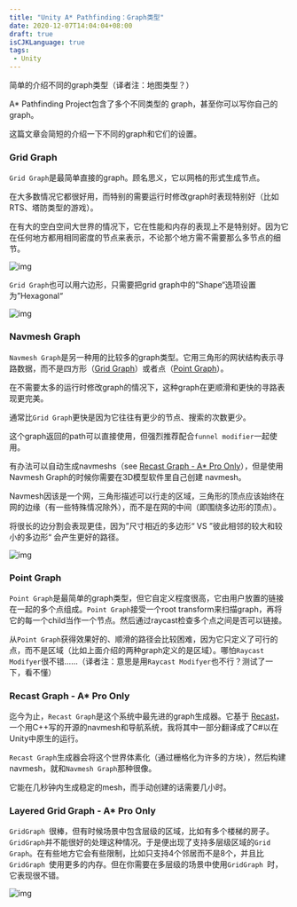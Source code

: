 ```yaml
---
title: "Unity A* Pathfinding：Graph类型"
date: 2020-12-07T14:04:04+08:00
draft: true
isCJKLanguage: true
tags:
 - Unity
---
```


简单的介绍不同的graph类型（译者注：地图类型？）

A* Pathfinding Project包含了多个不同类型的 graph，甚至你可以写你自己的graph。

这篇文章会简短的介绍一下不同的graph和它们的设置。


### Grid Graph

`Grid Graph`是最简单直接的graph。顾名思义，它以网格的形式生成节点。

在大多数情况它都很好用，而特别的需要运行时修改graph时表现特别好（比如RTS、塔防类型的游戏）。

在有大的空白空间大世界的情况下，它在性能和内存的表现上不是特别好。因为它在任何地方都用相同密度的节点来表示，不论那个地方需不需要那么多节点的细节。

![img](https://arongranberg.com/astar/docs/images/gridgraph_graph.png)

`Grid Graph`也可以用六边形，只需要把grid graph中的”Shape“选项设置为”Hexagonal“

![img](https://arongranberg.com/astar/docs/images/grid_hexagon_thin.png)



### Navmesh Graph

`Navmesh Graph`是另一种用的比较多的graph类型。它用三角形的网状结构表示寻路数据，而不是四方形（[Grid Graph](https://arongranberg.com/astar/docs/graphtypes.html#grid)）或者点（[Point Graph](https://arongranberg.com/astar/docs/graphtypes.html#point)）。

在不需要太多的运行时修改graph的情况下，这种graph在更顺滑和更快的寻路表现更完美。

通常比`Grid Graph`更快是因为它往往有更少的节点、搜索的次数更少。

这个graph返回的path可以直接使用，但强烈推荐配合`funnel modifier`一起使用。



有办法可以自动生成navmeshs（see [Recast Graph - A* Pro Only](https://arongranberg.com/astar/docs/graphtypes.html#recast)），但是使用Navmesh Graph的时候你需要在3D模型软件里自己创建 navmesh。

Navmesh因该是一个网，三角形描述可以行走的区域，三角形的顶点应该始终在网的边缘（有一些特殊情况除外），而不是在网的中间（即围绕多边形的顶点）。

将很长的边分割会表现更佳，因为”尺寸相近的多边形“ VS ”彼此相邻的较大和较小的多边形“ 会产生更好的路径。

![img](https://arongranberg.com/astar/docs/images/navmeshgraph_graph.png)



### Point Graph

`Point Graph`是最简单的graph类型，但它自定义程度很高，它由用户放置的链接在一起的多个点组成。`Point Graph`接受一个root transform来扫描graph，再将它的每一个child当作一个节点。然后通过raycast检查多个点之间是否可以链接。

从`Point Graph`获得效果好的、顺滑的路径会比较困难，因为它只定义了可行的点，而不是区域（比如上面介绍的两种graph定义的是区域）。哪怕`Raycast Modifyer`很不错……（译者注：意思是用`Raycast Modifyer`也不行？测试了一下，看不懂）



### Recast Graph - A* Pro Only

迄今为止，`Recast Graph`是这个系统中最先进的graph生成器。它基于 [Recast](http://code.google.com/p/recastnavigation/)，一个用C++写的开源的navmesh和导航系统，我将其中一部分翻译成了C#以在Unity中原生的运行。

`Recast Graph`生成器会将这个世界体素化（通过栅格化为许多的方块），然后构建navmesh，就和`Navmesh Graph`那种很像。

它能在几秒钟内生成稳定的mesh，而手动创建的话需要几小时。



### Layered Grid Graph - A* Pro Only

`GridGraph `很棒，但有时候场景中包含层级的区域，比如有多个楼梯的房子。`GridGraph`并不能很好的处理这种情况。于是便出现了支持多层级区域的`Grid Graph`。在有些地方它会有些限制，比如只支持4个邻居而不是8个，并且比`GridGraph `使用更多的内存。但在你需要在多层级的场景中使用`GridGraph `时，它表现很不错。

![img](https://arongranberg.com/astar/docs/images/layergridgraph_graph.png)